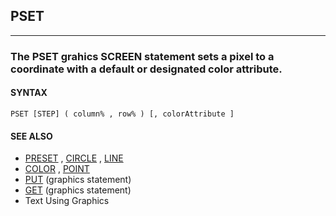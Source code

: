 ## PSET
---

### The PSET grahics SCREEN statement sets a pixel to a coordinate with a default or designated color attribute.

#### SYNTAX

`PSET [STEP] ( column% , row% ) [, colorAttribute ]`

#### SEE ALSO
* [PRESET](./PRESET.md) , [CIRCLE](./CIRCLE.md) , [LINE](./LINE.md)
* [COLOR](./COLOR.md) , [POINT](./POINT.md)
* [PUT](./PUT.md) (graphics statement)
* [GET](./GET.md) (graphics statement)
* Text Using Graphics
